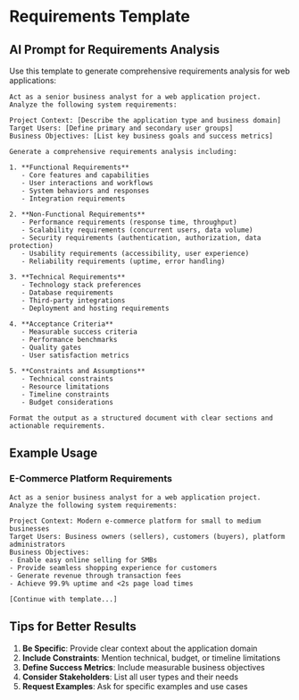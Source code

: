 # Requirements Template

## AI Prompt for Requirements Analysis

Use this template to generate comprehensive requirements analysis for web applications:

```
Act as a senior business analyst for a web application project. Analyze the following system requirements:

Project Context: [Describe the application type and business domain]
Target Users: [Define primary and secondary user groups]
Business Objectives: [List key business goals and success metrics]

Generate a comprehensive requirements analysis including:

1. **Functional Requirements**
   - Core features and capabilities
   - User interactions and workflows
   - System behaviors and responses
   - Integration requirements

2. **Non-Functional Requirements**
   - Performance requirements (response time, throughput)
   - Scalability requirements (concurrent users, data volume)
   - Security requirements (authentication, authorization, data protection)
   - Usability requirements (accessibility, user experience)
   - Reliability requirements (uptime, error handling)

3. **Technical Requirements**
   - Technology stack preferences
   - Database requirements
   - Third-party integrations
   - Deployment and hosting requirements

4. **Acceptance Criteria**
   - Measurable success criteria
   - Performance benchmarks
   - Quality gates
   - User satisfaction metrics

5. **Constraints and Assumptions**
   - Technical constraints
   - Resource limitations
   - Timeline constraints
   - Budget considerations

Format the output as a structured document with clear sections and actionable requirements.
```

## Example Usage

### E-Commerce Platform Requirements

```
Act as a senior business analyst for a web application project. Analyze the following system requirements:

Project Context: Modern e-commerce platform for small to medium businesses
Target Users: Business owners (sellers), customers (buyers), platform administrators
Business Objectives: 
- Enable easy online selling for SMBs
- Provide seamless shopping experience for customers
- Generate revenue through transaction fees
- Achieve 99.9% uptime and <2s page load times

[Continue with template...]
```

## Tips for Better Results

1. **Be Specific**: Provide clear context about the application domain
2. **Include Constraints**: Mention technical, budget, or timeline limitations
3. **Define Success Metrics**: Include measurable business objectives
4. **Consider Stakeholders**: List all user types and their needs
5. **Request Examples**: Ask for specific examples and use cases